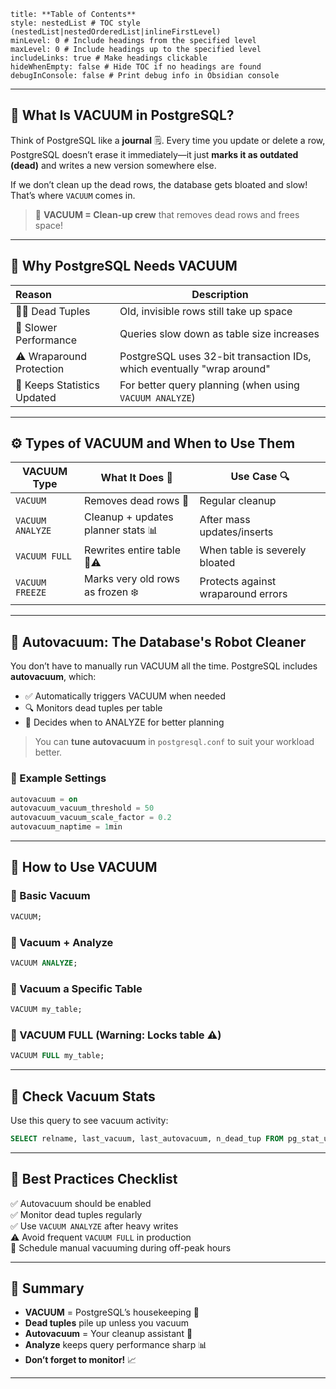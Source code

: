 ```table-of-contents
title: **Table of Contents**
style: nestedList # TOC style (nestedList|nestedOrderedList|inlineFirstLevel)
minLevel: 0 # Include headings from the specified level
maxLevel: 0 # Include headings up to the specified level
includeLinks: true # Make headings clickable
hideWhenEmpty: false # Hide TOC if no headings are found
debugInConsole: false # Print debug info in Obsidian console
```
---
## 🧼 What Is VACUUM in PostgreSQL?

Think of PostgreSQL like a **journal** 🗒️. Every time you update or delete a row, PostgreSQL doesn’t erase it immediately—it just **marks it as outdated (dead)** and writes a new version somewhere else.

If we don’t clean up the dead rows, the database gets bloated and slow! That’s where `VACUUM` comes in.

> 🧽 **VACUUM = Clean-up crew** that removes dead rows and frees space!
---
## 🧠 Why PostgreSQL Needs VACUUM

| **Reason**                  | **Description**                                                        |
| :-------------------------- | ---------------------------------------------------------------------- |
| 🧟‍♂️ Dead Tuples           | Old, invisible rows still take up space                                |
| 🐢 Slower Performance       | Queries slow down as table size increases                              |
| ⚠️ Wraparound Protection    | PostgreSQL uses 32-bit transaction IDs, which eventually "wrap around" |
| 🔄 Keeps Statistics Updated | For better query planning (when using `VACUUM ANALYZE`)                |

---
## ⚙️ Types of VACUUM and When to Use Them

| VACUUM Type      | What It Does 🌟                    | Use Case 🔍                        |
| ---------------- | ---------------------------------- | ---------------------------------- |
| `VACUUM`         | Removes dead rows 🧹               | Regular cleanup                    |
| `VACUUM ANALYZE` | Cleanup + updates planner stats 📊 | After mass updates/inserts         |
| `VACUUM FULL`    | Rewrites entire table 🧨⚠️         | When table is severely bloated     |
| `VACUUM FREEZE`  | Marks very old rows as frozen ❄️   | Protects against wraparound errors |


---
## 🔄 Autovacuum: The Database's Robot Cleaner 

You don’t have to manually run VACUUM all the time. PostgreSQL includes **autovacuum**, which:
- ✅ Automatically triggers VACUUM when needed
- 🔍 Monitors dead tuples per table
- 🧠 Decides when to ANALYZE for better planning
> You can **tune autovacuum** in `postgresql.conf` to suit your workload better.
### 🔧 Example Settings

```sql
autovacuum = on
autovacuum_vacuum_threshold = 50
autovacuum_vacuum_scale_factor = 0.2
autovacuum_naptime = 1min
```
---
## 📐 How to Use VACUUM

### 🔹 Basic Vacuum
```sql
VACUUM;
```
### 🔹 Vacuum + Analyze
```sql
VACUUM ANALYZE;
```
### 🔹 Vacuum a Specific Table
```sql
VACUUM my_table;
```

### 🔹 VACUUM FULL (Warning: Locks table ⚠️)
```sql
VACUUM FULL my_table;
```
---
## 🧪 Check Vacuum Stats

Use this query to see vacuum activity:

```sql
SELECT relname, last_vacuum, last_autovacuum, n_dead_tup FROM pg_stat_user_tables ORDER BY n_dead_tup DESC;
```
---
## 🏁 Best Practices Checklist

✅ Autovacuum should be enabled  
✅ Monitor dead tuples regularly  
✅ Use `VACUUM ANALYZE` after heavy writes  
⚠️ Avoid frequent `VACUUM FULL` in production  
📆 Schedule manual vacuuming during off-peak hours

---
## 💬 Summary

- **VACUUM** = PostgreSQL’s housekeeping 🧽
- **Dead tuples** pile up unless you vacuum
- **Autovacuum** = Your cleanup assistant 🤖
- **Analyze** keeps query performance sharp 📊
- **Don’t forget to monitor!** 📈

---
